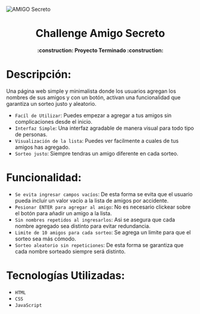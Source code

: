 ![AMIGO Secreto]()

<h1 align="center"> Challenge Amigo Secreto </h1>
<h4 align="center">
:construction: Proyecto Terminado :construction:
</h4>
<h1>Descripción:</h1>
<p>Una página web simple y minimalista donde los usuarios agregan los nombres de sus amigos y con un botón, activan una funcionalidad que garantiza un sorteo justo y aleatorio.</p>

- `Facíl de Utilizar`: Puedes empezar a agregar a tus amigos sin complicaciones desde el inicio.
- `Interfaz Simple`: Una interfaz agradable de manera visual para todo tipo de personas.
- `Visualización de la lista`: Puedes ver facilmente a cuales de tus amigos has agregado.
- `Sorteo justo`: Siempre tendras un amigo diferente en cada sorteo.
<h1>Funcionalidad:</h1>

- `Se evita ingresar campos vacíos`: De esta forma se evita que el usuario pueda incluir un valor vacío a la lista de amigos por accidente.
- `Pesionar ENTER para agregar al amigo`: No es necesario clickear sobre el botón para añadir un amigo a la lista.
- `Sin nombres repetidos al ingresarlos`: Asi se asegura que cada nombre agregado sea distinto para evitar redundancia.
- `Limite de 10 amigos para cada sorteo`: Se agrega un limite para que el sorteo sea más cómodo.
- `Sorteo aleatorio sin repeticiones`: De esta forma se garantiza que cada nombre sorteado siempre será distinto.
<h1>Tecnologías Utilizadas:</h1>

- `HTML`
- `CSS`
- `JavaScript`
